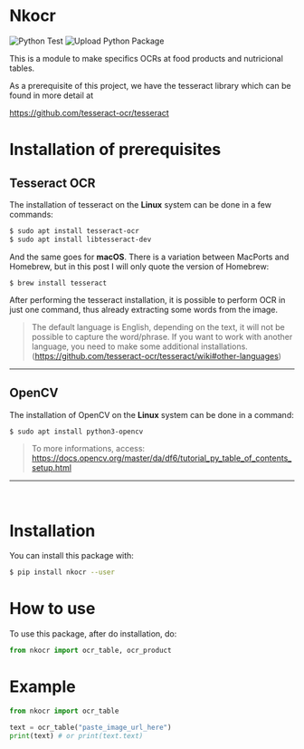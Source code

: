 # Nkocr

![Python Test](https://github.com/Lucs1590/Nkocr/workflows/Python%20Test/badge.svg)
![Upload Python Package](https://github.com/Lucs1590/Nkocr/workflows/Upload%20Python%20Package/badge.svg?branch=v0.2.2)

This is a module to make specifics OCRs at food products and nutricional tables.


As a prerequisite of this project, we have the tesseract library which can be found in more detail at

https://github.com/tesseract-ocr/tesseract

# Installation of prerequisites
## Tesseract OCR
The installation of tesseract on the **Linux** system can be done in a few commands:

```bash
$ sudo apt install tesseract-ocr
$ sudo apt install libtesseract-dev
```

And the same goes for **macOS**. There is a variation between MacPorts and Homebrew, but in this post I will only quote the version of Homebrew:
```
$ brew install tesseract
```
After performing the tesseract installation, it is possible to perform OCR in just one command, thus already extracting some words from the image.
> The default language is English, depending on the text, it will not be possible to capture the word/phrase.
If you want to work with another language, you need to make some additional installations. (https://github.com/tesseract-ocr/tesseract/wiki#other-languages)
---
## OpenCV
The installation of OpenCV on the **Linux** system can be done in a command:

```bash
$ sudo apt install python3-opencv
```
 > To more informations, access: https://docs.opencv.org/master/da/df6/tutorial_py_table_of_contents_setup.html
---
<br>

# Installation
You can install this package with:
```bash
$ pip install nkocr --user
```

# How to use
To use this package, after do installation, do:
```python
from nkocr import ocr_table, ocr_product
```

# Example
```python
from nkocr import ocr_table

text = ocr_table("paste_image_url_here")
print(text) # or print(text.text)
```
